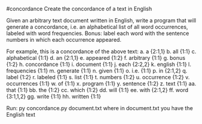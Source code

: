 #concordance
Create the concordance of a text in English

Given an arbitrary text document written in English, write a program that will generate a concordance, i.e. an alphabetical list of all word occurrences, labeled with word frequencies.
Bonus: label each word with the sentence numbers in which each occurrence appeared.

For example, this is a concordance of the above text:
a.  a            {2:1,1}
b.  all          {1:1}
c.  alphabetical {1:1}
d.  an           {2:1,1}
e.  appeared     {1:2}
f.  arbitrary    {1:1}
g.  bonus        {1:2}
h.  concordance  {1:1}
i.  document     {1:1}
j.  each         {2:2,2}
k.  english      {1:1}
l.  frequencies  {1:1}
m.  generate     {1:1}
n.  given        {1:1}
o.  i.e.         {1:1}
p.  in           {2:1,2}
q.  label        {1:2}
r.  labeled      {1:1}
s.  list         {1:1}
t.  numbers      {1:2}
u.  occurrence   {1:2}
v.  occurrences  {1:1}
w.  of           {1:1}
x.  program      {1:1}
y.  sentence     {1:2}
z.  text         {1:1}
aa. that         {1:1}
bb. the          {1:2}
cc. which        {1:2}
dd. will         {1:1}
ee. with         {2:1,2}
ff. word         {3:1,1,2}
gg. write        {1:1}
hh. written      {1:1}

Run: py concordance.py document.txt
where in document.txt you have the English text
